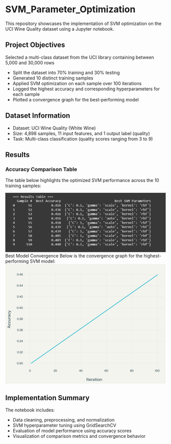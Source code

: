 # SVM_Parameter_Optimization
This repository showcases the implementation of SVM optimization on the UCI Wine Quality dataset using a Jupyter notebook.

## Project Objectives
Selected a multi-class dataset from the UCI library containing between 5,000 and 30,000 rows

- Split the dataset into 70% training and 30% testing
- Generated 10 distinct training samples
- Applied SVM optimization on each sample over 100 iterations
- Logged the highest accuracy and corresponding hyperparameters for each sample
- Plotted a convergence graph for the best-performing model

## Dataset Information
- Dataset: UCI Wine Quality (White Wine)
- Size: 4,898 samples, 11 input features, and 1 output label (quality)
- Task: Multi-class classification (quality scores ranging from 3 to 9)

## Results
### Accuracy Comparison Table
The table below highlights the optimized SVM performance across the 10 training samples:

<img src="https://github.com/Archit-29/SVM_Parameter_Optimization/blob/main/Screenshot%202025-04-19%20221213.png" alt="Performance Table" />
Best Model Convergence
Below is the convergence graph for the highest-performing SVM model:
<img src="https://github.com/Archit-29/SVM_Parameter_Optimization/blob/main/42d6c5ba.png" alt="Convergence Graph" />

## Implementation Summary
The notebook includes:
- Data cleaning, preprocessing, and normalization
- SVM hyperparameter tuning using GridSearchCV
- Evaluation of model performance using accuracy scores
- Visualization of comparison metrics and convergence behavior
